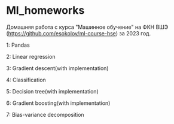# Ml_homeworks

Домашняя работа с курса "Машинное обучение" на ФКН ВШЭ (https://github.com/esokolov/ml-course-hse) за 2023 год.

1: Pandas

2: Linear regression

3: Gradient descent(with implementation)

4: Classification

5: Decision tree(with implementation)

6: Gradient boosting(with implementation)

7: Bias-variance decomposition


